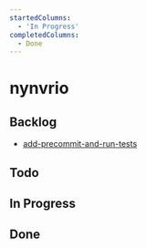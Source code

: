```yaml
---
startedColumns:
  - 'In Progress'
completedColumns:
  - Done
---
```


# nynvrio

## Backlog

- [add-precommit-and-run-tests](tasks/add-precommit-and-run-tests.md)

## Todo

## In Progress

## Done
